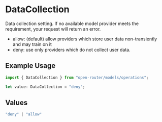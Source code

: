 # DataCollection

Data collection setting. If no available model provider meets the requirement, your request will return an error.
- allow: (default) allow providers which store user data non-transiently and may train on it
- deny: use only providers which do not collect user data.


## Example Usage

```typescript
import { DataCollection } from "open-router/models/operations";

let value: DataCollection = "deny";
```

## Values

```typescript
"deny" | "allow"
```